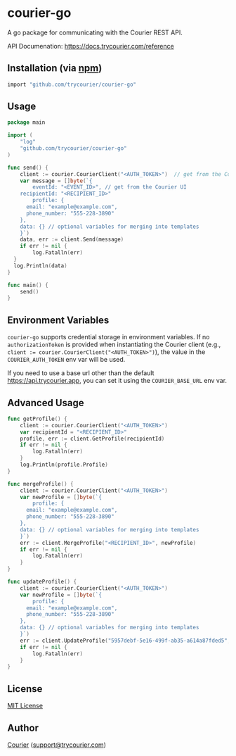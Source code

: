 # courier-go

A go package for communicating with the Courier REST API.

API Documenation: https://docs.trycourier.com/reference

## Installation (via [npm](https://www.npmjs.com/package/@trycourier/courier))

```bash
import "github.com/trycourier/courier-go"
```

## Usage

```go
package main

import (
	"log"
	"github.com/trycourier/courier-go"
)

func send() {
	client := courier.CourierClient("<AUTH_TOKEN>")  // get from the Courier UI
	var message = []byte(`{
		eventId: "<EVENT_ID>", // get from the Courier UI
    recipientId: "<RECIPIENT_ID>"
		profile: {
      email: "example@example.com",
      phone_number: "555-228-3890"
    },
    data: {} // optional variables for merging into templates
	}`)
	data, err := client.Send(message)
	if err != nil {
		log.Fatalln(err)
  }
  log.Println(data)
}

func main() {
	send()
}
```

## Environment Variables

`courier-go` supports credential storage in environment variables. If no `authorizationToken` is provided when instantiating the Courier client (e.g., `client := courier.CourierClient("<AUTH_TOKEN>")`), the value in the `COURIER_AUTH_TOKEN` env var will be used.

If you need to use a base url other than the default https://api.trycourier.app, you can set it using the `COURIER_BASE_URL` env var.

## Advanced Usage

```go
func getProfile() {
	client := courier.CourierClient("<AUTH_TOKEN>")
	var recipientId = "<RECIPIENT_ID>"
	profile, err := client.GetProfile(recipientId)
	if err != nil {
		log.Fatalln(err)
	}
	log.Println(profile.Profile)
}

func mergeProfile() {
	client := courier.CourierClient("<AUTH_TOKEN>")
	var newProfile = []byte(`{
		profile: {
      email: "example@example.com",
      phone_number: "555-228-3890"
    },
    data: {} // optional variables for merging into templates
	}`)
	err := client.MergeProfile("<RECIPIENT_ID>", newProfile)
	if err != nil {
		log.Fatalln(err)
	}
}

func updateProfile() {
	client := courier.CourierClient("<AUTH_TOKEN>")
	var newProfile = []byte(`{
		profile: {
      email: "example@example.com",
      phone_number: "555-228-3890"
    },
    data: {} // optional variables for merging into templates
	}`)
	err := client.UpdateProfile("5957debf-5e16-499f-ab35-a614a87fded5", newProfile)
	if err != nil {
		log.Fatalln(err)
	}
}
```

## License

[MIT License](http://www.opensource.org/licenses/mit-license.php)

## Author

[Courier](https://github.com/trycourier) ([support@trycourier.com](mailto:support@trycourier.com))
